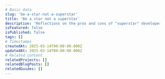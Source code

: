 ```yaml
---
# Basic data
slug: 'be-a-star-not-a-superstar'
title: 'Be a star not a superstar'
description: 'Reflections on the pros and cons of "superstar" developers.'
isFeatured: false
isPublished: false
tags: []
# Timestamps
createdAt: 2025-03-14T00:00:00.000Z
updatedAt: 2025-03-14T00:00:00.000Z
# Related content
relatedProjects: []
relatedBlogPosts: []
relatedGuides: []
---
```

